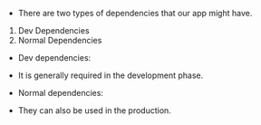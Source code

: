 - There are two types of dependencies that our app might have.
1. Dev Dependencies
2. Normal Dependencies

- Dev dependencies:
- It is generally required in the development phase.

- Normal dependencies:
- They can also be used in the production.